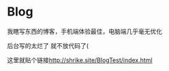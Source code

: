 # Blog
我瞎写东西的博客，手机端体验最佳，电脑端几乎毫无优化  

后台写的太烂了 就不放代码了(  

这里就贴个链接<http://shrike.site/BlogTest/index.html>
